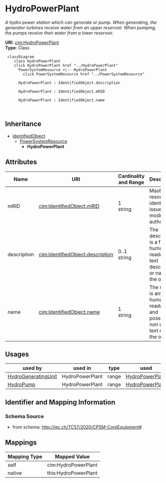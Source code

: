 # HydroPowerPlant


_A hydro power station which can generate or pump. When generating, the generator turbines receive water from an upper reservoir. When pumping, the pumps receive their water from a lower reservoir._





**URI**: [cim:HydroPowerPlant](http://iec.ch/TC57/CIM100#HydroPowerPlant)<br />
**Type**: Class




```mermaid
 classDiagram
    class HydroPowerPlant
    click HydroPowerPlant href "../HydroPowerPlant"
      PowerSystemResource <|-- HydroPowerPlant
        click PowerSystemResource href "../PowerSystemResource"
      
      HydroPowerPlant : IdentifiedObject.description
        
      HydroPowerPlant : IdentifiedObject.mRID
        
      HydroPowerPlant : IdentifiedObject.name
        
      
```





## Inheritance
* [IdentifiedObject](IdentifiedObject.md)
    * [PowerSystemResource](PowerSystemResource.md)
        * **HydroPowerPlant**



## Attributes


| Name | URI | Cardinality and Range | Description | Inheritance |
| ---  | --- | --- | --- | --- |
| mRID | [cim:IdentifiedObject.mRID](http://iec.ch/TC57/CIM100#IdentifiedObject.mRID) | 1 <br />  string  | Master resource identifier issued by a model authority | [IdentifiedObject](IdentifiedObject.md) |
| description | [cim:IdentifiedObject.description](http://iec.ch/TC57/CIM100#IdentifiedObject.description) | 0..1 <br />  string  | The description is a free human readable text describing or naming the object | [IdentifiedObject](IdentifiedObject.md) |
| name | [cim:IdentifiedObject.name](http://iec.ch/TC57/CIM100#IdentifiedObject.name) | 1 <br />  string  | The name is any free human readable and possibly non unique text naming the o... | [IdentifiedObject](IdentifiedObject.md) |





## Usages

| used by | used in | type | used |
| ---  | --- | --- | --- |
| [HydroGeneratingUnit](HydroGeneratingUnit.md) | HydroPowerPlant | range | [HydroPowerPlant](HydroPowerPlant.md) |
| [HydroPump](HydroPump.md) | HydroPowerPlant | range | [HydroPowerPlant](HydroPowerPlant.md) |






## Identifier and Mapping Information







### Schema Source


* from schema: http://iec.ch/TC57/2020/CPSM-CoreEquipment#





## Mappings

| Mapping Type | Mapped Value |
| ---  | ---  |
| self | cim:HydroPowerPlant |
| native | this:HydroPowerPlant |





